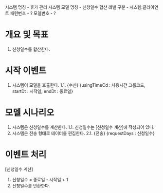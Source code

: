 시스템 명칭 - 휴가 관리 시스템
모델 명칭 - 신청일수 합산
레벨 구분 - 시스템:클라이언트
패턴번호 - ?
모델번호 - ?

# 개요 및 목표
1. 신청일수를 합산한다.

# 시작 이벤트
1. 시스템이 모델을 호출한다.
	1.1. {수신} {usingTimeCd : 사용시간 그룹코드,  startDt : 시작일, endDt : 종료일}
	
# 모델 시나리오
1. 시스템은 신청일수를 계산한다.
	1.1. 신청일수는 [신청일수 계산]에 작성되어 있다.
2. 시스템은 전송 형태로 테이터를 편집한다.
	2.1. {전송} {requestDays : 신청일수}

# 이벤트 처리
[신청일수 계산]
1. 신청일수 = 종료일 - 시작일 + 1
2. 신청일수를 반환한다.